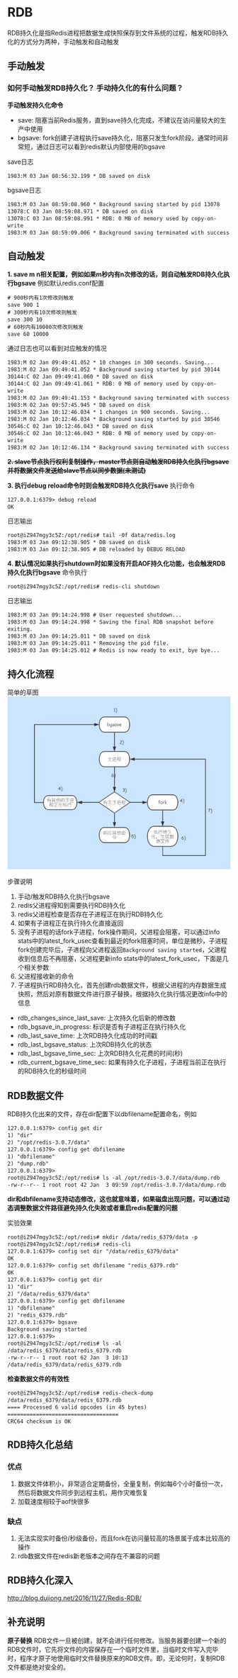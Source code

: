 # RDB

RDB持久化是指Redis进程把数据生成快照保存到文件系统的过程，触发RDB持久化的方式分为两种，手动触发和自动触发


## 手动触发
### 如何手动触发RDB持久化？ 手动持久化的有什么问题？

**手动触发持久化命令**
* save: 阻塞当前Redis服务，直到save持久化完成，不建议在访问量较大的生产中使用
* bgsave: fork创建子进程执行save持久化，阻塞只发生fork阶段，通常时间非常短，通过日志可以看到redis默认内部使用的bgsave

save日志
```
1983:M 03 Jan 08:56:32.199 * DB saved on disk
```

bgsave日志
```
1983:M 03 Jan 08:59:08.960 * Background saving started by pid 13078
13078:C 03 Jan 08:59:08.971 * DB saved on disk
13078:C 03 Jan 08:59:08.991 * RDB: 0 MB of memory used by copy-on-write
1983:M 03 Jan 08:59:09.006 * Background saving terminated with success
```


## 自动触发
**1. save m n相关配置，例如如果m秒内有n次修改的话，则自动触发RDB持久化执行bgsave**
  例如默认redis.conf配置
  ```
  # 900秒内有1次修改则触发
  save 900 1
  # 300秒内有10次修改则触发
  save 300 10
  # 60秒内有10000次修改则触发
  save 60 10000
  ```

  通过日志也可以看到对应触发的情况
  ```log
  1983:M 02 Jan 09:49:41.052 * 10 changes in 300 seconds. Saving...
  1983:M 02 Jan 09:49:41.052 * Background saving started by pid 30144
  30144:C 02 Jan 09:49:41.060 * DB saved on disk
  30144:C 02 Jan 09:49:41.061 * RDB: 0 MB of memory used by copy-on-write
  1983:M 02 Jan 09:49:41.153 * Background saving terminated with success
  1983:M 02 Jan 09:57:45.945 * DB saved on disk
  1983:M 02 Jan 10:12:46.034 * 1 changes in 900 seconds. Saving...
  1983:M 02 Jan 10:12:46.034 * Background saving started by pid 30546
  30546:C 02 Jan 10:12:46.043 * DB saved on disk
  30546:C 02 Jan 10:12:46.043 * RDB: 0 MB of memory used by copy-on-write
  1983:M 02 Jan 10:12:46.134 * Background saving terminated with success
  ```
**~~2. slave节点执行权利复制操作，master节点则自动触发RDB持久化执行bgsave并将数据文件发送给slave节点以同步数据(未测试)~~**

**3. 执行debug reload命令时则会触发RDB持久化执行save**
  执行命令
  ```
  127.0.0.1:6379> debug reload
  OK
  ```
  日志输出
  ```
  root@iZ947mgy3c5Z:/opt/redis# tail -0f data/redis.log 
  1983:M 03 Jan 09:12:38.905 * DB saved on disk
  1983:M 03 Jan 09:12:38.905 # DB reloaded by DEBUG RELOAD
  ```
  
**4. 默认情况如果执行shutdown时如果没有开启AOF持久化功能，也会触发RDB持久化执行bgsave**
  命令执行
  ```
  root@iZ947mgy3c5Z:/opt/redis# redis-cli shutdown
  ```
  日志输出
  ```
  1983:M 03 Jan 09:14:24.998 # User requested shutdown...
  1983:M 03 Jan 09:14:24.998 * Saving the final RDB snapshot before exiting.
  1983:M 03 Jan 09:14:25.011 * DB saved on disk
  1983:M 03 Jan 09:14:25.011 * Removing the pid file.
  1983:M 03 Jan 09:14:25.012 # Redis is now ready to exit, bye bye...
  ```
  
## 持久化流程
简单的草图
![](/assets/rdb_persistence.jpg)

步骤说明
1. 手动/触发RDB持久化执行bgsave
2. redis父进程得知到需要执行RDB持久化
3. redis父进程检查是否存在子进程正在执行RDB持久化
4. 如果有子进程正在执行持久化直接返回
4. 没有子进程的话fork子进程，fork操作期间，父进程会阻塞，可以通过info stats中的latest_fork_usec查看到最近的fork阻塞时间，单位是微秒，子进程fork创建完毕后，子进程向父进程返回`Background saving started`，父进程收到信息后不再阻塞，父进程更新info stats中的latest_fork_usec，下面是几个相关参数
5. 父进程接收新的命令
6. 子进程执行RDB持久化，首先创建rdb数据文件，根据父进程的内存数据生成快照，然后对原有数据文件进行原子替换，根据持久化执行情况更改info中的信息
 * rdb_changes_since_last_save: 上次持久化后新的修改数
 * rdb_bgsave_in_progress: 标识是否有子进程正在执行持久化
 * rdb_last_save_time: 上次RDB持久化成功的时间戳
 * rdb_last_bgsave_status: 上次RDB持久化的状态
 * rdb_last_bgsave_time_sec: 上次RDB持久化花费的时间(秒)
 * rdb_current_bgsave_time_sec: 如果有持久化子进程，子进程当前正在执行的RDB持久化的秒级时间


## RDB数据文件

RDB持久化出来的文件，存在dir配置下以dbfilename配置命名，例如
```
127.0.0.1:6379> config get dir
1) "dir"
2) "/opt/redis-3.0.7/data"
127.0.0.1:6379> config get dbfilename
1) "dbfilename"
2) "dump.rdb"
127.0.0.1:6379> 
root@iZ947mgy3c5Z:/opt/redis# ls -al /opt/redis-3.0.7/data/dump.rdb
-rw-r--r-- 1 root root 42 Jan  3 09:59 /opt/redis-3.0.7/data/dump.rdb
``` 

**dir和dbfilename支持动态修改，这也就意味着，如果磁盘出现问题，可以通过动态调整数据文件路径避免持久化失败或者重启redis配置的问题**

实验效果
```
root@iZ947mgy3c5Z:/opt/redis# mkdir /data/redis_6379/data -p
root@iZ947mgy3c5Z:/opt/redis# redis-cli
127.0.0.1:6379> config set dir "/data/redis_6379/data"
OK
127.0.0.1:6379> config set dbfilename "redis_6379.rdb"
OK
127.0.0.1:6379> config get dir
1) "dir"
2) "/data/redis_6379/data"
127.0.0.1:6379> config get dbfilename
1) "dbfilename"
2) "redis_6379.rdb"
127.0.0.1:6379> bgsave
Background saving started
127.0.0.1:6379> 
root@iZ947mgy3c5Z:/opt/redis# ls -al /data/redis_6379/data/redis_6379.rdb
-rw-r--r-- 1 root root 62 Jan  3 10:13 /data/redis_6379/data/redis_6379.rdb
```

**检查数据文件的有效性**
```
root@iZ947mgy3c5Z:/opt/redis# redis-check-dump /data/redis_6379/data/redis_6379.rdb 
==== Processed 6 valid opcodes (in 45 bytes) ===================================
CRC64 checksum is OK
```

## RDB持久化总结

### 优点
1. 数据文件体积小，非常适合定期备份，全量复制，例如每6个小时备份一次，然后将数据文件同步到远程主机，用作灾难恢复
2. 加载速度相较于aof快很多

### 缺点
1. 无法实现实时备份/秒级备份，而且fork在访问量较高的场景属于成本比较高的操作
2. rdb数据文件在redis新老版本之间存在不兼容的问题

## RDB持久化深入
http://blog.dujiong.net/2016/11/27/Redis-RDB/



## 补充说明

**原子替换**
RDB文件一旦被创建，就不会进行任何修改。当服务器要创建一个新的RDB文件时，它先将文件的内容保存在一个临时文件里，当临时文件写入完毕时，程序才原子地使用临时文件替换原来的RDB文件。即，无论何时，复制RDB文件都是绝对安全的。